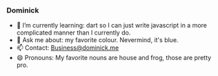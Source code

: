 ### Dominick
- 🌱 I’m currently learning: dart so I can just write javascript in a more complicated manner than I currently do.
- 💬 Ask me about: my favorite colour. Nevermind, it's blue.
- 📫 Contact: Business@dominick.me
- 😄 Pronouns: My favorite nouns are house and frog, those are pretty pro.
